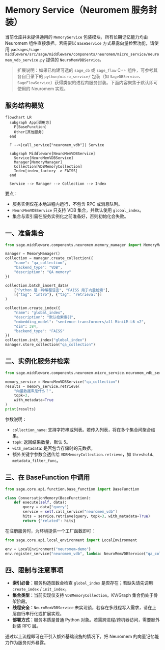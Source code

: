 # Memory Service（Neuromem 服务封装）

当前仓库并未提供通用的 `MemoryService` 包装模块，所有长期记忆能力均由 Neuromem 组件直接承担。若需要以 `BaseService` 方式暴露向量检索功能，请使用 `packages/sage-middleware/src/sage/middleware/components/neuromem/micro_service/neuromem_vdb_service.py` 提供的 `NeuroMemVDBService`。

> 扩展说明：如果已构建可选的 `sage_db` 或 `sage_flow` C++ 组件，可参考其各自目录下的 `python/micro_service/` 包装（如 `SageDBService`、`SageFlowService`）获得类似的进程内服务封装。下面内容聚焦于默认即可使用的 Neuromem 实现。

## 服务结构概览

```mermaid
flowchart LR
  subgraph App[调用方]
    F[BaseFunction]
    Other[其他服务]
  end

  F -->|call_service["neuromem_vdb"]| Service

  subgraph Middleware[NeuroMemVDBService]
    Service[NeuroMemVDBService]
    Manager[MemoryManager]
    Collection[VDBMemoryCollection]
    Index[index_factory -> FAISS]
  end

  Service --> Manager --> Collection --> Index
```

要点：

- 服务实例仅在本地进程内运行，不包含 RPC 或消息队列。
- `NeuroMemVDBService` 只支持 VDB 集合，并默认使用 `global_index`。
- 集合与索引需在服务实例化之前准备好，否则初始化会失败。

## 一、准备集合

```python
from sage.middleware.components.neuromem.memory_manager import MemoryManager

manager = MemoryManager()
collection = manager.create_collection({
    "name": "qa_collection",
    "backend_type": "VDB",
    "description": "QA memory"
})

collection.batch_insert_data(
    ["Python 是一种编程语言", "FAISS 用于向量检索"],
    [{"tag": "intro"}, {"tag": "retrieval"}]
)

collection.create_index({
    "name": "global_index",
    "description": "默认检索索引",
    "embedding_model": "sentence-transformers/all-MiniLM-L6-v2",
    "dim": 384,
    "backend_type": "FAISS"
})
collection.init_index("global_index")
manager.store_collection("qa_collection")
```

## 二、实例化服务并检索

```python
from sage.middleware.components.neuromem.micro_service.neuromem_vdb_service import NeuroMemVDBService

memory_service = NeuroMemVDBService("qa_collection")
results = memory_service.retrieve(
    "向量数据库是什么？",
    topk=3,
    with_metadata=True
)
print(results)
```

参数说明：

- `collection_name`: 支持字符串或列表。若传入列表，将在多个集合间聚合结果。
- `topk`: 返回结果数量，默认 5。
- `with_metadata`: 是否包含存储时的元数据。
- 额外关键字参数会透传给 `VDBMemoryCollection.retrieve`，如 `threshold`、`metadata_filter_func`。

## 三、在 BaseFunction 中调用

```python
from sage.core.api.function.base_function import BaseFunction

class ConversationMemory(BaseFunction):
    def execute(self, data):
        query = data["query"]
        service = self.call_service["neuromem_vdb"]
        hits = service.retrieve(query, topk=3, with_metadata=True)
        return {"related": hits}
```

在注册服务时，为环境提供一个工厂函数即可：

```python
from sage.core.api.local_environment import LocalEnvironment

env = LocalEnvironment("neuromem-demo")
env.register_service("neuromem_vdb", lambda: NeuroMemVDBService("qa_collection"))
```

## 四、限制与注意事项

- **索引必备**：服务构造函数会检查 `global_index` 是否存在；若缺失请先调用 `create_index` / `init_index`。
- **集合类型**：当前实现仅支持 `VDBMemoryCollection`。KV/Graph 集合仍处于骨架阶段。
- **线程安全**：`NeuroMemVDBService` 未实现锁，若存在多线程写入需求，请在上层自行串行化或扩展实现。
- **部署方式**：服务本质是普通 Python 对象。若需跨进程/跨机器访问，需要额外封装 RPC 层。

通过以上流程即可在不引入额外基础设施的情况下，把 Neuromem 的向量记忆能力作为服务对外暴露。
